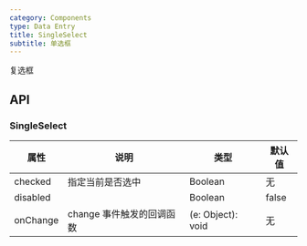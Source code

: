 ```yaml
---
category: Components
type: Data Entry
title: SingleSelect
subtitle: 单选框
---
```


复选框

## API

### SingleSelect

属性 | 说明 | 类型 | 默认值
----|-----|------|------
| checked         |   指定当前是否选中   | Boolean  | 无  |
| disabled        |         | Boolean |  false  |
| onChange        | change 事件触发的回调函数 | (e: Object): void |   无  |
